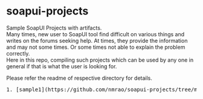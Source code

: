 # soapui-projects

Sample SoapUI Projects with artifacts.<br>
Many times, new user to SoapUI tool find difficult on various things and writes on the forums seeking help.
At times, they provide the information and may not some times. Or some times not able to explain the problem correctly.<br>
Here in this repo, compiling such projects which can be used by any one in general if that is what the user is looking for.

Please refer the readme of respective directory for details.
<pre>
1. [sample1](https://github.com/nmrao/soapui-projects/tree/master/sample1) - pass the data from one step to another step using SOAP requests.

